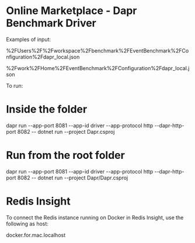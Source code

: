 ﻿# Online Marketplace - Dapr Benchmark Driver

Examples of input:

%2FUsers%2F<user>%2Fworkspace%2Fbenchmark%2FEventBenchmark%2FConfiguration%2Fdapr_local.json

%2Fwork%2FHome%2FEventBenchmark%2FConfiguration%2Fdapr_local.json

To run:

# Inside the folder
dapr run --app-port 8081 --app-id driver --app-protocol http --dapr-http-port 8082 -- dotnet run --project Dapr.csproj

# Run from the root folder
dapr run --app-port 8081 --app-id driver --app-protocol http --dapr-http-port 8082 -- dotnet run --project Dapr/Dapr.csproj

# Redis Insight

To connect the Redis instance running on Docker in Redis Insight, use the following as host:

docker.for.mac.localhost
